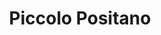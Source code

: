 ---
title: "Piccolo Positano"
url: /ciudad-autonoma-de-buenos-aires/piccolo-positano/
shop: Fisch
---